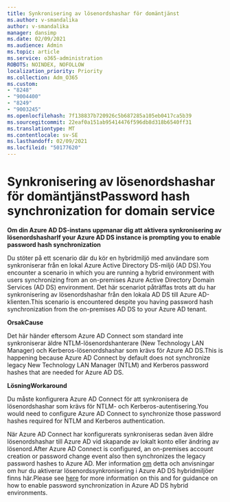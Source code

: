 ```yaml
---
title: Synkronisering av lösenordshashar för domäntjänst
ms.author: v-smandalika
author: v-smandalika
manager: dansimp
ms.date: 02/09/2021
ms.audience: Admin
ms.topic: article
ms.service: o365-administration
ROBOTS: NOINDEX, NOFOLLOW
localization_priority: Priority
ms.collection: Adm_O365
ms.custom:
- "8248"
- "9004400"
- "8249"
- "9003245"
ms.openlocfilehash: 7f138837b720926c5b687285a105eb0417ca5b39
ms.sourcegitcommit: 22eaf0a151ab95414476f596db8d318b6540ff31
ms.translationtype: MT
ms.contentlocale: sv-SE
ms.lasthandoff: 02/09/2021
ms.locfileid: "50177620"
---
```

# <a name="password-hash-synchronization-for-domain-service"></a><span data-ttu-id="34bbd-102">Synkronisering av lösenordshashar för domäntjänst</span><span class="sxs-lookup"><span data-stu-id="34bbd-102">Password hash synchronization for domain service</span></span>

<span data-ttu-id="34bbd-103">**Om din Azure AD DS-instans uppmanar dig att aktivera synkronisering av lösenordshashar**</span><span class="sxs-lookup"><span data-stu-id="34bbd-103">**If your Azure AD DS instance is prompting you to enable password hash synchronization**</span></span>

<span data-ttu-id="34bbd-104">Du stöter på ett scenario där du kör en hybridmiljö med användare som synkroniserar från en lokal Azure Active Directory DS-miljö (AD DS).</span><span class="sxs-lookup"><span data-stu-id="34bbd-104">You encounter a scenario in which you are running a hybrid environment with users synchronizing from an on-premises Azure Active Directory Domain Services (AD DS) environment.</span></span> <span data-ttu-id="34bbd-105">Det här scenariot påträffas trots att du har synkronisering av lösenordshashar från den lokala AD DS till Azure AD-klienten.</span><span class="sxs-lookup"><span data-stu-id="34bbd-105">This scenario is encountered despite you having password hash synchronization from the on-premises AD DS to your Azure AD tenant.</span></span>

<span data-ttu-id="34bbd-106">**Orsak**</span><span class="sxs-lookup"><span data-stu-id="34bbd-106">**Cause**</span></span>

<span data-ttu-id="34bbd-107">Det här händer eftersom Azure AD Connect som standard inte synkroniserar äldre NTLM-lösenordshanterare (New Technology LAN Manager) och Kerberos-lösenordshashar som krävs för Azure AD DS.</span><span class="sxs-lookup"><span data-stu-id="34bbd-107">This is happening because Azure AD Connect by default does not synchronize legacy New Technology LAN Manager (NTLM) and Kerberos password hashes that are needed for Azure AD DS.</span></span>

<span data-ttu-id="34bbd-108">**Lösning**</span><span class="sxs-lookup"><span data-stu-id="34bbd-108">**Workaround**</span></span> 

<span data-ttu-id="34bbd-109">Du måste konfigurera Azure AD Connect för att synkronisera de lösenordshashar som krävs för NTLM- och Kerberos-autentisering.</span><span class="sxs-lookup"><span data-stu-id="34bbd-109">You would need to configure Azure AD Connect to synchronize those password hashes required for NTLM and Kerberos authentication.</span></span>

<span data-ttu-id="34bbd-110">När Azure AD Connect har konfigurerats synkroniseras sedan även äldre lösenordshashar till Azure AD vid skapande av lokalt konto eller ändring av lösenord.</span><span class="sxs-lookup"><span data-stu-id="34bbd-110">After Azure AD Connect is configured, an on-premises account creation or password change event also then synchronizes the legacy password hashes to Azure AD.</span></span> <span data-ttu-id="34bbd-111">Mer information [om](https://docs.microsoft.com/azure/active-directory-domain-services/tutorial-configure-password-hash-sync) detta och anvisningar om hur du aktiverar lösenordssynkronisering i Azure AD DS hybridmiljöer finns här.</span><span class="sxs-lookup"><span data-stu-id="34bbd-111">Please see [here](https://docs.microsoft.com/azure/active-directory-domain-services/tutorial-configure-password-hash-sync) for more information on this and for guidance on how to enable password synchronization in Azure AD DS hybrid environments.</span></span>